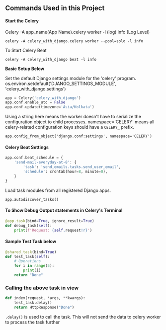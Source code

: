 ## Commands Used in this Project
#### Start the Celery

Celery -A app_name(App Name).celery worker -l (log) info (Log Level)

`celery -A celery_with_django.celery worker --pool=solo -l info`

To Start Celery Beat

`celery -A celery_with_django beat -l info`

**Basic Setup Below**


Set the default Django settings module for the 'celery' program.
os.environ.setdefault('DJANGO_SETTINGS_MODULE', 'celery_with_django.settings')

```python
app = Celery('celery_with_django')
app.conf.enable_utc = False
app.conf.update(timezone='Asia/Kolkata')
```

Using a string here means the worker doesn't have to serialize
the configuration object to child processes.
namespace='CELERY' means all celery-related configuration keys
should have a `CELERY_` prefix.

`app.config_from_object('django.conf:settings', namespace='CELERY')
`
#### Celery Beat Settings

```python
app.conf.beat_schedule = {
    'send-mail-everyday-at-8': {
        'task': 'send_emails.tasks.send_user_email',
        'schedule': crontab(hour=8, minute=0),
    }
}
```

Load task modules from all registered Django apps.

`app.autodiscover_tasks()`

#### To Show Debug Output statements in Celery's Terminal

```python
@app.task(bind=True, ignore_result=True)
def debug_task(self):
    print(f'Request: {self.request!r}')
```

#### Sample Test Task below

```python
@shared_task(bind=True)
def test_task(self):
    # Operations
    for i in range(5):
        print(i)
    return "Done"
```

### Calling the above task in view

```python
def index(request, *args, **kwargs):
    test_task.delay()
    return HttpResponse("Done")
```

`.delay()` is used to call the task. This will not send the data to celery worker to process the task further
